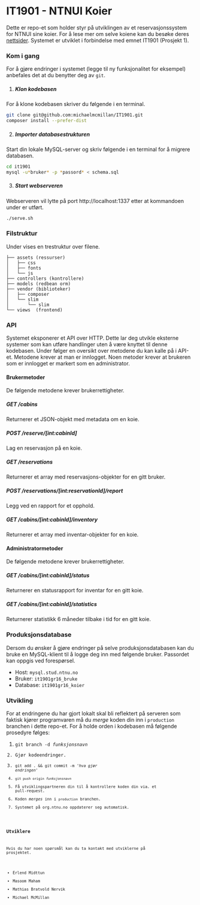 IT1901 - NTNUI Koier
=======

Dette er repo-et som holder styr på utviklingen av et
reservasjonssystem for NTNUI sine koier. For å lese
mer om selve koiene kan du besøke deres [nettsider](http://org.ntnu.no/koiene/).
Systemet er utviklet i forbindelse med emnet IT1901 (Prosjekt 1).

### Kom i gang
For å gjøre endringer i systemet (legge til ny funksjonalitet for eksempel) anbefales det at du benytter deg av <code>git</code>.

1. ##### Klon kodebasen
For å klone kodebasen skriver du følgende i en terminal.
````bash
git clone git@github.com:michaelmcmillan/IT1901.git
composer install --prefer-dist
````

2. ##### Importer databasestrukturen
Start din lokale MySQL-server og skriv følgende i en terminal for å migrere databasen.
````bash
cd it1901
mysql -u*bruker* -p *passord* < schema.sql
````

3. ##### Start webserveren
Webserveren vil lytte på port http://localhost:1337 etter at kommandoen under er utført.
````bash
./serve.sh
````
### Filstruktur
Under vises en trestruktur over filene.
````
├── assets (ressurser)
│   ├── css
│   ├── fonts
│   └── js
├── controllers (kontrollere)
├── models (redbean orm)
├── vendor (biblioteker)
│   ├── composer
│   └── slim
│       └── slim
└── views  (frontend)
````


### API
Systemet eksponerer et API over HTTP. Dette lar deg utvikle eksterne systemer som kan utføre handlinger uten å være knyttet til denne kodebasen. Under følger en oversikt over metodene du kan kalle på i API-et. Metodene krever at man er innlogget. Noen metoder krever at brukeren som er innlogget er markert som en administrator.

#### Brukermetoder
De følgende metodene krever brukerrettigheter.

##### GET /cabins
Returnerer et JSON-objekt med metadata om en koie.

##### POST /reserve/[int:cabinId]
Lag en reservasjon på en koie.

##### GET /reservations
Returnerer et array med reservasjons-objekter for en gitt bruker.

##### POST /reservations/[int:reservationId]/report
Legg ved en rapport for et opphold.

##### GET /cabins/[int:cabinId]/inventory
Returnerer et array med inventar-objekter for en koie.

#### Administratormetoder
De følgende metodene krever brukerrettigheter.

##### GET /cabins/[int:cabinId]/status
Returnerer en statusrapport for inventar for en gitt koie.

##### GET /cabins/[int:cabinId]/statistics
Returnerer statistikk 6 måneder tilbake i tid for en gitt koie.

### Produksjonsdatabase
Dersom du ønsker å gjøre endringer på selve produksjonsdatabasen kan du bruke en MySQL-klient til å logge deg inn med følgende bruker. Passordet kan oppgis ved forespørsel.
- Host: <code>mysql.stud.ntnu.no</code>
- Bruker: <code>it1901gr16_bruke</code>
- Database: <code>it1901gr16_koier</code>

### Utvikling
For at endringene du har gjort lokalt skal bli reflektert på
serveren som faktisk kjører programvaren må du *merge*
koden din inn i <code>production</code> branchen i dette repo-et. For å holde orden i kodebasen må følgende prosedyre følges:
1. <code>git branch -d *funksjonsnavn*
2. Gjør kodeendringer.
3. <code>git add . && git commit -m '*hva gjør endringen*'
4. <code>git push origin *funksjonsnavn*</code>
5. Få utviklingspartneren din til å kontrollere koden din via. et pull-request.
6. Koden *merges* inn i <code>production</code> branchen.
7. Systemet på org.ntnu.no oppdaterer seg automatisk.

### Utviklere
Hvis du har noen spørsmål kan du ta kontakt med utviklerne på prosjektet.
- Erlend Midttun
- Masoom Maham
- Mathias Bratvold Nervik
- Michael McMillan
